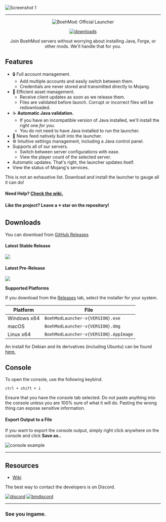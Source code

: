 ![Screenshot 1](https://www.boehmod.com/img/launcher.png)

---

<p align="center"><img src="https://www.boehmod.com/img/loading/launcher-logo.png" alt="BoehMod: Official Launcher"></p>

[<p align="center"><img src="https://img.shields.io/github/downloads/BoehMod/LauncherRelease/total.svg?style=for-the-badge" alt="downloads">](https://github.com/dscalzi/ElectronLauncher/releases)</p>

<p align="center">Join BoehMod servers without worrying about installing Java, Forge, or other mods. We'll handle that for you.</p>

## Features

* 🔒 Full account management.
  * Add multiple accounts and easily switch between them.
  * Credentials are never stored and transmitted directly to Mojang.
* 📂 Efficient asset management.
  * Receive client updates as soon as we release them.
  * Files are validated before launch. Corrupt or incorrect files will be redownloaded.
* ☕ **Automatic Java validation.**
  * If you have an incompatible version of Java installed, we'll install the right one *for you*.
  * You do not need to have Java installed to run the launcher.
* 📰 News feed natively built into the launcher.
* ⚙️ Intuitive settings management, including a Java control panel.
* Supports all of our servers.
  * Switch between server configurations with ease.
  * View the player count of the selected server.
* Automatic updates. That's right, the launcher updates itself.
*  View the status of Mojang's services.

This is not an exhaustive list. Download and install the launcher to gauge all it can do!

#### Need Help? [Check the wiki.][wiki]

#### Like the project? Leave a ⭐ star on the repository!

## Downloads

You can download from [GitHub Releases](https://github.com/BoehMod/LauncherRelease/releases)

#### Latest Stable Release

[![](https://img.shields.io/github/v/release/BoehMod/LauncherRelease.svg?style=flat-square)](https://github.com/BoehMod/LauncherRelease/releases/latest)

#### Latest Pre-Release
[![](https://img.shields.io/github/v/release/BoehMod/LauncherRelease.svg?include_prereleases&style=flat-square)](https://github.com/BoehMod/LauncherRelease/releases)

**Supported Platforms**

If you download from the [Releases](https://github.com/BoehMod/LauncherRelease/releases) tab, select the installer for your system.

| Platform | File |
| -------- | ---- |
| Windows x64 | `BoehModLauncher-v{VERSION}.exe` |
| macOS | `BoehModLauncher-v{VERSION}.dmg` |
| Linux x64 | `BoehModLauncher-v{VERSION}.AppImage` |

An install for Debian and its derivatives (including Ubuntu) can be found [here.](https://raw.githubusercontent.com/boehmod/LauncherRelease/master/install-launcher.sh)

## Console

To open the console, use the following keybind.

```console
ctrl + shift + i
```

Ensure that you have the console tab selected. Do not paste anything into the console unless you are 100% sure of what it will do. Pasting the wrong thing can expose sensitive information.

#### Export Output to a File

If you want to export the console output, simply right click anywhere on the console and click **Save as..**

![console example](https://i.imgur.com/HazXrgT.png)

---

## Resources

* [Wiki][wiki]

The best way to contact the developers is on Discord.

[![discord](https://discordapp.com/api/guilds/211524927831015424/embed.png?style=banner3)][discord]
[![bmdiscord](https://discordapp.com/api/guilds/216872048671064066/embed.png?style=banner3)][bmdiscord]

---

### See you ingame.

[discord]: https://discord.gg/zNWUXdt 'Discord'
[bmdiscord]: https://discord.gg/BoehMod 'BoehMod Discord'
[wiki]: https://github.com/dscalzi/ElectronLauncher/wiki 'wiki'
